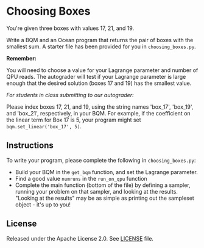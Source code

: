
# Choosing Boxes

You're given three boxes with values 17, 21, and 19.

Write a BQM and an Ocean program that returns the pair of boxes with the
smallest sum.  A starter file has been provided for you in
``choosing_boxes.py``.

**Remember:**

You will need to choose a value for your Lagrange parameter and number of QPU
reads.  The autograder will test if your Lagrange parameter is large enough
that the desired solution (boxes 17 and 19) has the smallest value.

*For students in class submitting to our autograder:*

Please index boxes 17, 21, and 19, using the string names 'box_17', 'box_19',
and 'box_21', respectively, in your BQM.  For example, if the coefficient on
the linear term for Box 17 is 5, your program might set
`bqm.set_linear('box_17', 5)`.

## Instructions

To write your program, please complete the following in `choosing_boxes.py`:

- Build your BQM in the ``get_bqm`` function, and set the Lagrange parameter.
- Find a good value ``numruns`` in the ``run_on_qpu`` function
- Complete the main function (bottom of the file) by defining a sampler,
  running your problem on that sampler, and looking at the results.  "Looking
at the results" may be as simple as printing out the sampleset object - it's up
to you!

## License

Released under the Apache License 2.0. See [LICENSE](LICENSE) file.
